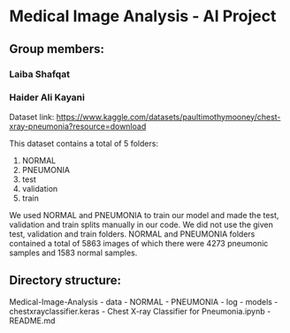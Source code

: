 # Medical Image Analysis - AI Project
## Group members:
### Laiba Shafqat
### Haider Ali Kayani

Dataset link: https://www.kaggle.com/datasets/paultimothymooney/chest-xray-pneumonia?resource=download

This dataset contains a total of 5 folders:
1. NORMAL
2. PNEUMONIA
3. test
4. validation
5. train

We used NORMAL and PNEUMONIA to train our model and made the test, validation and train splits manually in our code. We did not use the given test, validation and train folders. 
NORMAL and PNEUMONIA folders contained a total of 5863 images of which there were 4273 pneumonic samples and 1583 normal samples.

## Directory structure:

Medical-Image-Analysis
    - data
        - NORMAL
        - PNEUMONIA
    - log
    - models
        - chestxrayclassifier.keras
    - Chest X-ray Classifier for Pneumonia.ipynb
    - README.md
 

